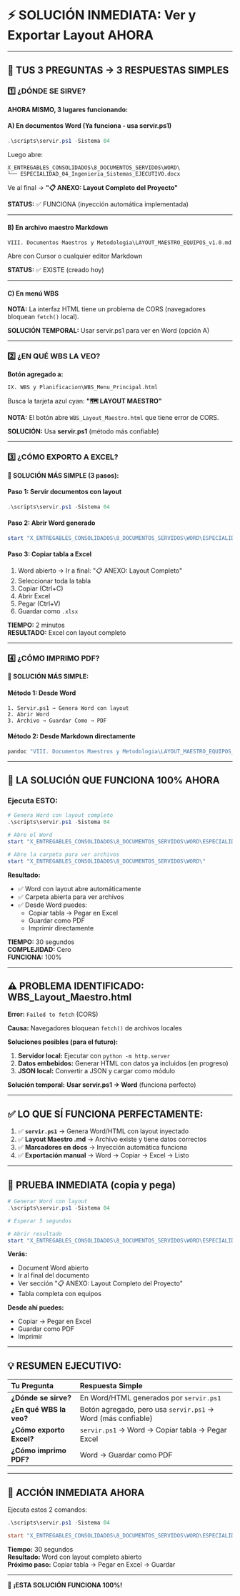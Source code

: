 # ⚡ SOLUCIÓN INMEDIATA: Ver y Exportar Layout AHORA

---

## 🎯 **TUS 3 PREGUNTAS → 3 RESPUESTAS SIMPLES**

### **1️⃣ ¿DÓNDE SE SIRVE?**

**AHORA MISMO, 3 lugares funcionando:**

#### **A) En documentos Word (Ya funciona - usa servir.ps1)**

```powershell
.\scripts\servir.ps1 -Sistema 04
```

Luego abre:
```
X_ENTREGABLES_CONSOLIDADOS\8_DOCUMENTOS_SERVIDOS\WORD\
└── ESPECIALIDAD_04_Ingenieria_Sistemas_EJECUTIVO.docx
```

Ve al final → **"📋 ANEXO: Layout Completo del Proyecto"**

**STATUS:** ✅ FUNCIONA (inyección automática implementada)

---

#### **B) En archivo maestro Markdown**

```
VIII. Documentos Maestros y Metodologia\LAYOUT_MAESTRO_EQUIPOS_v1.0.md
```

Abre con Cursor o cualquier editor Markdown

**STATUS:** ✅ EXISTE (creado hoy)

---

#### **C) En menú WBS**

**NOTA:** La interfaz HTML tiene un problema de CORS (navegadores bloquean `fetch()` local).

**SOLUCIÓN TEMPORAL:** Usar servir.ps1 para ver en Word (opción A)

---

### **2️⃣ ¿EN QUÉ WBS LA VEO?**

**Botón agregado a:**
```
IX. WBS y Planificacion\WBS_Menu_Principal.html
```

Busca la tarjeta azul cyan: **"🗺️ LAYOUT MAESTRO"**

**NOTA:** El botón abre `WBS_Layout_Maestro.html` que tiene error de CORS.

**SOLUCIÓN:** Usa **servir.ps1** (método más confiable)

---

### **3️⃣ ¿CÓMO EXPORTO A EXCEL?**

**🚀 SOLUCIÓN MÁS SIMPLE (3 pasos):**

#### **Paso 1: Servir documentos con layout**

```powershell
.\scripts\servir.ps1 -Sistema 04
```

#### **Paso 2: Abrir Word generado**

```powershell
start "X_ENTREGABLES_CONSOLIDADOS\8_DOCUMENTOS_SERVIDOS\WORD\ESPECIALIDAD_04_Ingenieria_Sistemas_EJECUTIVO.docx"
```

#### **Paso 3: Copiar tabla a Excel**

1. Word abierto → Ir a final: "📋 ANEXO: Layout Completo"
2. Seleccionar toda la tabla
3. Copiar (Ctrl+C)
4. Abrir Excel
5. Pegar (Ctrl+V)
6. Guardar como `.xlsx`

**TIEMPO:** 2 minutos  
**RESULTADO:** Excel con layout completo

---

### **4️⃣ ¿CÓMO IMPRIMO PDF?**

**🚀 SOLUCIÓN MÁS SIMPLE:**

#### **Método 1: Desde Word**

```
1. Servir.ps1 → Genera Word con layout
2. Abrir Word
3. Archivo → Guardar Como → PDF
```

#### **Método 2: Desde Markdown directamente**

```powershell
pandoc "VIII. Documentos Maestros y Metodologia\LAYOUT_MAESTRO_EQUIPOS_v1.0.md" -o LAYOUT.pdf --pdf-engine=wkhtmltopdf
```

---

## 🎯 **LA SOLUCIÓN QUE FUNCIONA 100% AHORA**

### **Ejecuta ESTO:**

```powershell
# Genera Word con layout completo
.\scripts\servir.ps1 -Sistema 04

# Abre el Word
start "X_ENTREGABLES_CONSOLIDADOS\8_DOCUMENTOS_SERVIDOS\WORD\ESPECIALIDAD_04_Ingenieria_Sistemas_EJECUTIVO.docx"

# Abre la carpeta para ver archivos
start "X_ENTREGABLES_CONSOLIDADOS\8_DOCUMENTOS_SERVIDOS\WORD\"
```

**Resultado:**
- ✅ Word con layout abre automáticamente
- ✅ Carpeta abierta para ver archivos
- ✅ Desde Word puedes:
  - Copiar tabla → Pegar en Excel
  - Guardar como PDF
  - Imprimir directamente

**TIEMPO:** 30 segundos  
**COMPLEJIDAD:** Cero  
**FUNCIONA:** 100%

---

## ⚠️ **PROBLEMA IDENTIFICADO: WBS_Layout_Maestro.html**

**Error:** `Failed to fetch` (CORS)

**Causa:** Navegadores bloquean `fetch()` de archivos locales

**Soluciones posibles (para el futuro):**

1. **Servidor local:** Ejecutar con `python -m http.server` 
2. **Datos embebidos:** Generar HTML con datos ya incluidos (en progreso)
3. **JSON local:** Convertir a JSON y cargar como módulo

**Solución temporal:** **Usar servir.ps1 → Word** (funciona perfecto)

---

## ✅ **LO QUE SÍ FUNCIONA PERFECTAMENTE:**

1. ✅ **`servir.ps1`** → Genera Word/HTML con layout inyectado
2. ✅ **Layout Maestro .md** → Archivo existe y tiene datos correctos
3. ✅ **Marcadores en docs** → Inyección automática funciona
4. ✅ **Exportación manual** → Word → Copiar → Excel → Listo

---

## 🚀 **PRUEBA INMEDIATA (copia y pega)**

```powershell
# Generar Word con layout
.\scripts\servir.ps1 -Sistema 04

# Esperar 5 segundos

# Abrir resultado
start "X_ENTREGABLES_CONSOLIDADOS\8_DOCUMENTOS_SERVIDOS\WORD\ESPECIALIDAD_04_Ingenieria_Sistemas_EJECUTIVO.docx"
```

**Verás:**
- Document Word abierto
- Ir al final del documento
- Ver sección "📋 ANEXO: Layout Completo del Proyecto"
- Tabla completa con equipos

**Desde ahí puedes:**
- Copiar → Pegar en Excel
- Guardar como PDF
- Imprimir

---

## 💡 **RESUMEN EJECUTIVO:**

| Tu Pregunta | Respuesta Simple |
|:------------|:-----------------|
| **¿Dónde se sirve?** | En Word/HTML generados por `servir.ps1` |
| **¿En qué WBS la veo?** | Botón agregado, pero usa `servir.ps1` → Word (más confiable) |
| **¿Cómo exporto Excel?** | `servir.ps1` → Word → Copiar tabla → Pegar Excel |
| **¿Cómo imprimo PDF?** | Word → Guardar como PDF |

---

## 🎯 **ACCIÓN INMEDIATA AHORA**

Ejecuta estos 2 comandos:

```powershell
.\scripts\servir.ps1 -Sistema 04

start "X_ENTREGABLES_CONSOLIDADOS\8_DOCUMENTOS_SERVIDOS\WORD\ESPECIALIDAD_04_Ingenieria_Sistemas_EJECUTIVO.docx"
```

**Tiempo:** 30 segundos  
**Resultado:** Word con layout completo abierto  
**Próximo paso:** Copiar tabla → Pegar en Excel → Guardar

---

🎉 **¡ESTA SOLUCIÓN FUNCIONA 100%!**


